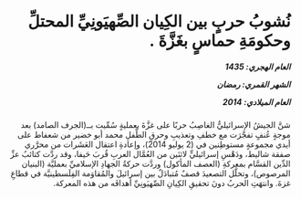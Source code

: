<h1 dir="rtl">نُشوبُ حربٍ بين الكِيان الصِّهيَونِيِّ المحتلِّ وحكومَةِ حماسٍ بغَزَّةَ .</h1>

<h5 dir="rtl">العام الهجري:  1435

الشهر القمري: رمضان

العام الميلادي: 2014</h5>

<p dir="rtl">شنَّ الجيشُ الإسرائيليُّ الغاصِبُ حربًا على غزَّةَ بعمليةٍ سُمِّيت بــ(الجرف الصامد) بعد موجةٍ عُنفٍ تفجَّرَت مع خطفِ وتعذيبِ وحرقِ الطِّفلِ محمد أبو خضير من شعفاط على أيدي مجموعةٍ مستوطِنين في (2 يوليو 2014)، وإعادةِ اعتقال العَشَرات من محرَّري صفقة شاليط، ودَهْسِ إسرائيليٍّ لاثنَين من العُمَّال العربِ قُربَ حَيفا، وقد ردَّت كتائبُ عزِّ الدِّين القسَّام بمعركةِ (العصف المأكول) وردَّت حركةُ الجهادِ الإسلاميِّ بعمليَّة (البنيان المرصوص)، وتخلَّل التصعيدَ قصفٌ مُتبادَلٌ بين إسرائيلَ والمُقاوَمة الفِلَسطينيَّة في قطاعِ غزةَ. وانتهَتِ الحربُ دونَ تحقيقِ الكِيانِ الصِّهيَونِيِّ أهدافَه من هذه المعركة.</p></br>
